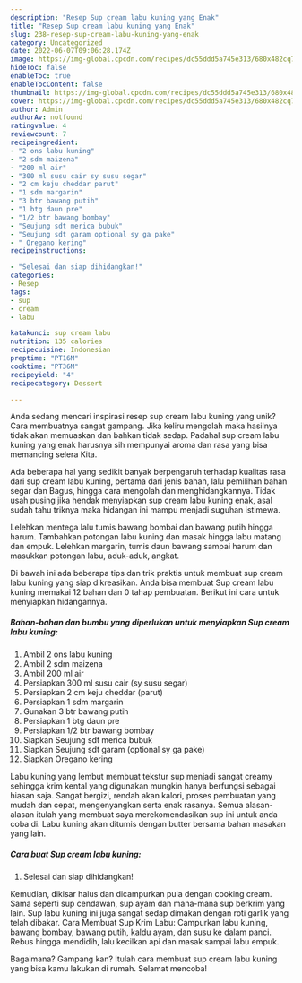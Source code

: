 ```yaml
---
description: "Resep Sup cream labu kuning yang Enak"
title: "Resep Sup cream labu kuning yang Enak"
slug: 238-resep-sup-cream-labu-kuning-yang-enak
category: Uncategorized
date: 2022-06-07T09:06:28.174Z
image: https://img-global.cpcdn.com/recipes/dc55ddd5a745e313/680x482cq70/sup-cream-labu-kuning-foto-resep-utama.jpg
hideToc: false
enableToc: true
enableTocContent: false
thumbnail: https://img-global.cpcdn.com/recipes/dc55ddd5a745e313/680x482cq70/sup-cream-labu-kuning-foto-resep-utama.jpg
cover: https://img-global.cpcdn.com/recipes/dc55ddd5a745e313/680x482cq70/sup-cream-labu-kuning-foto-resep-utama.jpg
author: Admin
authorAv: notfound
ratingvalue: 4
reviewcount: 7
recipeingredient:
- "2 ons labu kuning"
- "2 sdm maizena"
- "200 ml air"
- "300 ml susu cair sy susu segar"
- "2 cm keju cheddar parut"
- "1 sdm margarin"
- "3 btr bawang putih"
- "1 btg daun pre"
- "1/2 btr bawang bombay"
- "Seujung sdt merica bubuk"
- "Seujung sdt garam optional sy ga pake"
- " Oregano kering"
recipeinstructions:

- "Selesai dan siap dihidangkan!"
categories:
- Resep
tags:
- sup
- cream
- labu

katakunci: sup cream labu 
nutrition: 135 calories
recipecuisine: Indonesian
preptime: "PT16M"
cooktime: "PT36M"
recipeyield: "4"
recipecategory: Dessert

---
```





Anda sedang mencari inspirasi resep sup cream labu kuning yang unik? Cara membuatnya sangat gampang. Jika keliru mengolah maka hasilnya tidak akan memuaskan dan bahkan tidak sedap. Padahal sup cream labu kuning yang enak harusnya sih mempunyai aroma dan rasa yang bisa memancing selera Kita.





Ada beberapa hal yang sedikit banyak berpengaruh terhadap kualitas rasa dari sup cream labu kuning, pertama dari jenis bahan, lalu pemilihan bahan segar dan Bagus, hingga cara mengolah dan menghidangkannya. Tidak usah pusing jika hendak menyiapkan sup cream labu kuning enak,      asal sudah tahu triknya maka hidangan ini mampu menjadi suguhan istimewa.














Lelehkan mentega lalu tumis bawang bombai dan bawang putih hingga harum. Tambahkan potongan labu kuning dan masak hingga labu matang dan empuk. Lelehkan margarin, tumis daun bawang sampai harum dan masukkan potongan labu, aduk-aduk, angkat.






Di bawah ini ada beberapa tips dan trik praktis untuk membuat sup cream labu kuning yang siap dikreasikan. Anda bisa membuat Sup cream labu kuning memakai 12 bahan dan 0 tahap pembuatan. Berikut ini cara untuk menyiapkan hidangannya.

<!--inarticleads1-->

##### Bahan-bahan dan bumbu yang diperlukan untuk menyiapkan Sup cream labu kuning:

1. Ambil 2 ons labu kuning
1. Ambil 2 sdm maizena
1. Ambil 200 ml air
1. Persiapkan 300 ml susu cair (sy susu segar)
1. Persiapkan 2 cm keju cheddar (parut)
1. Persiapkan 1 sdm margarin
1. Gunakan 3 btr bawang putih
1. Persiapkan 1 btg daun pre
1. Persiapkan 1/2 btr bawang bombay
1. Siapkan Seujung sdt merica bubuk
1. Siapkan Seujung sdt garam (optional sy ga pake)
1. Siapkan  Oregano kering


Labu kuning yang lembut membuat tekstur sup menjadi sangat creamy sehingga krim kental yang digunakan mungkin hanya berfungsi sebagai hiasan saja. Sangat bergizi, rendah akan kalori, proses pembuatan yang mudah dan cepat, mengenyangkan serta enak rasanya. Semua alasan-alasan itulah yang membuat saya merekomendasikan sup ini untuk anda coba di. Labu kuning akan ditumis dengan butter bersama bahan masakan yang lain. 

<!--inarticleads2-->

##### Cara buat Sup cream labu kuning:


1. Selesai dan siap dihidangkan!

Kemudian, dikisar halus dan dicampurkan pula dengan cooking cream. Sama seperti sup cendawan, sup ayam dan mana-mana sup berkrim yang lain. Sup labu kuning ini juga sangat sedap dimakan dengan roti garlik yang telah dibakar. Cara Membuat Sup Krim Labu: Campurkan labu kuning, bawang bombay, bawang putih, kaldu ayam, dan susu ke dalam panci. Rebus hingga mendidih, lalu kecilkan api dan masak sampai labu empuk. 

Bagaimana? Gampang kan? Itulah cara membuat sup cream labu kuning yang bisa kamu lakukan di rumah. Selamat mencoba!
